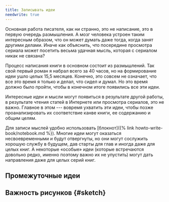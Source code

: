 ```yaml
---
title: Записывать идеи
needwrite: true
---
```


Основная работа писателя, как ни странно, это не написание, это в
первую очередь размышления.  А мозг человека устроен таким интересным
образом, что он может думать даже тогда, когда занят другими делами.
Иначе как объяснить, что посередине просмотра сериала может посетить
весьма удачная мысль, которая с сериалом никак не связана?

Процесс написания книги в основном состоит из размышлений.  Так свой
первый роман я набрал всего за 40 часов, но на формирование идеи ушло
целых 15,5 месяцев.  Конечно, это совсем не означает, что все это
время я только и делал, что сидел и думал.  Но это время должно было
пройти, чтобы в конечном итоге появились все эти идеи.

Интересные идеи и мысли могут появиться в результате другой работы, в
результате чтения статей в Интернете или просмотра сериалов, это не
важно.  Главное в этом --- вовремя ухватить эти идеи, чтобы позже
проанализировать их соответствие канве книги, ее содержанию и общим
целям.

Для записи мыслей удобно использовать [блокнот]({% link
howto-write-book/notebook.md %}).  Многие идеи могут оказаться
несвоевременными и будут отвергнуты, но они могут сослужить хорошую
службу в будущем, дав старты для глав и иногда даже для целых книг.  А
некоторые «особые» идеи (которые встречаются довольно редко, именно
поэтому важно их не упустить) могут дать направления даже для целых
серий книг.

## Промежуточные идеи

## Важность рисунков {#sketch}
